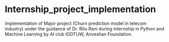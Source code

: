# Internship_project_implementation
Implementation of Major project (Churn prediction model in telecom industry) under the guidance of Dr. Ritu Rani during internship in Python and Machine Learning by AI club IGDTUW, Anveshan Foundation.
